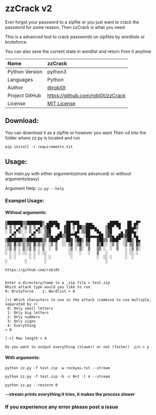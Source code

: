 # zzCrack v2
Ever forgot your password to a zipfile or you just want to crack the password for some reason, Then zzCrack is what you need

This is a advanced tool to crack passwords on zipfiles by wordlists or bruteforce.

You can also save the current state in wordlist and return from it anytime

Name           | zzCrack
:------------- | :----------------------------------------------------------------------------------------------
Python Version | python3
Languages      | Python
Author         | [@robi0t](https://github.com/robi0t)
Project GitHub | <https://github.com/robi0t/zzCrack>
License        | [MIT License](https://github.com/robi0t/zzCrack/blob/main/LICENSE)

## Download:
You can download it as a zipfile or however you want
Then cd into the folder where zz.py is located and run
```
pip install -r requirements.txt
```

## Usage:
Run main.py with either arguments(more advanced) or without arguments(easy)

Argument Help: ```zz.py --help```

### Exampel Usage:
#### Without arguments:
```
▒███████▒▒███████▒ ▄████▄   ██▀███   ▄▄▄       ▄████▄   ██ ▄█▀
▒ ▒ ▒ ▄▀░▒ ▒ ▒ ▄▀░▒██▀ ▀█  ▓██ ▒ ██▒▒████▄    ▒██▀ ▀█   ██▄█▒ 
░ ▒ ▄▀▒░ ░ ▒ ▄▀▒░ ▒▓█    ▄ ▓██ ░▄█ ▒▒██  ▀█▄  ▒▓█    ▄ ▓███▄░ 
  ▄▀▒   ░  ▄▀▒   ░▒▓▓▄ ▄██▒▒██▀▀█▄  ░██▄▄▄▄██ ▒▓▓▄ ▄██▒▓██ █▄ 
▒███████▒▒███████▒▒ ▓███▀ ░░██▓ ▒██▒ ▓█   ▓██▒▒ ▓███▀ ░▒██▒ █▄
░▒▒ ▓░▒░▒░▒▒ ▓░▒░▒░ ░▒ ▒  ░░ ▒▓ ░▒▓░ ▒▒   ▓▒█░░ ░▒ ▒  ░▒ ▒▒ ▓▒
░░▒ ▒ ░ ▒░░▒ ▒ ░ ▒  ░  ▒     ░▒ ░ ▒░  ▒   ▒▒ ░  ░  ▒   ░ ░▒ ▒░
░ ░ ░ ░ ░░ ░ ░ ░ ░░          ░░   ░   ░   ▒   ░        ░ ░░ ░ 
  ░ ░      ░ ░    ░ ░         ░           ░  ░░ ░      ░  ░   
░        ░        ░                           ░               

https://github.com/robi0t


Enter a directory/name to a .zip file > test.zip
Which attack type would you like to run
0: Bruteforce    1: Wordlist > 0

[+] Which characters to use in the attack (combine to use multiple, separated by +)
 0: Only small letters
 1: Only big letters
 2: Only numbers
 3: Only signs
 4: Everything
> 0

[-+] Max length > 4

Do you want to output everything (slower) or not (faster)  y/n > y
```

#### With arguments:
```python zz.py -f test.zip -w rockyou.txt --stream```

```python zz.py -f test.zip -b -c 0+2 -l 4 --stream```

```python zz.py --restore 0```

**--stream prints everything it tries, it makes the process slower**


### If you experience any error please post a issue
